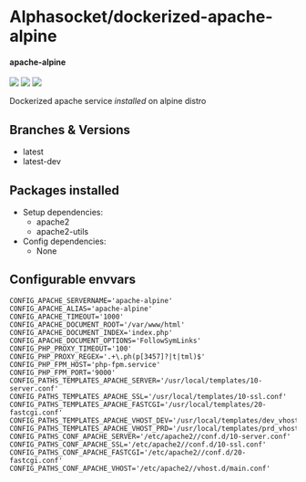 # Alphasocket/dockerized-apache-alpine
#### apache-alpine
[![](https://travis-ci.org/AlphaSocket/dockerized-apache-alpine.svg?branch=latest )]() [![](https://images.microbadger.com/badges/image/03192859189254/dockerized-apache-alpine:latest.svg)](https://microbadger.com/images/03192859189254/dockerized-apache-alpine:latest ) [![](https://images.microbadger.com/badges/version/03192859189254/dockerized-apache-alpine:latest.svg)](https://microbadger.com/images/03192859189254/dockerized-apache-alpine:latest)

Dockerized apache service *installed* on alpine distro

## Branches & Versions
- latest
- latest-dev


## Packages installed
- Setup dependencies:
  + apache2
  + apache2-utils
- Config dependencies:
  + None


## Configurable envvars
~~~
CONFIG_APACHE_SERVERNAME='apache-alpine'
CONFIG_APACHE_ALIAS='apache-alpine'
CONFIG_APACHE_TIMEOUT='1000'
CONFIG_APACHE_DOCUMENT_ROOT='/var/www/html'
CONFIG_APACHE_DOCUMENT_INDEX='index.php'
CONFIG_APACHE_DOCUMENT_OPTIONS='FollowSymLinks'
CONFIG_PHP_PROXY_TIMEOUT='100'
CONFIG_PHP_PROXY_REGEX='.+\.ph(p[3457]?|t|tml)$'
CONFIG_PHP_FPM_HOST='php-fpm.service'
CONFIG_PHP_FPM_PORT='9000'
CONFIG_PATHS_TEMPLATES_APACHE_SERVER='/usr/local/templates/10-server.conf'
CONFIG_PATHS_TEMPLATES_APACHE_SSL='/usr/local/templates/10-ssl.conf'
CONFIG_PATHS_TEMPLATES_APACHE_FASTCGI='/usr/local/templates/20-fastcgi.conf'
CONFIG_PATHS_TEMPLATES_APACHE_VHOST_DEV='/usr/local/templates/dev_vhost.conf'
CONFIG_PATHS_TEMPLATES_APACHE_VHOST_PRD='/usr/local/templates/prd_vhost.conf'
CONFIG_PATHS_CONF_APACHE_SERVER='/etc/apache2//conf.d/10-server.conf'
CONFIG_PATHS_CONF_APACHE_SSL='/etc/apache2//conf.d/10-ssl.conf'
CONFIG_PATHS_CONF_APACHE_FASTCGI='/etc/apache2//conf.d/20-fastcgi.conf'
CONFIG_PATHS_CONF_APACHE_VHOST='/etc/apache2//vhost.d/main.conf'
~~~


